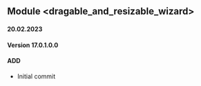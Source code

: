 ## Module <dragable_and_resizable_wizard>

#### 20.02.2023
#### Version 17.0.1.0.0
#### ADD

- Initial commit 
